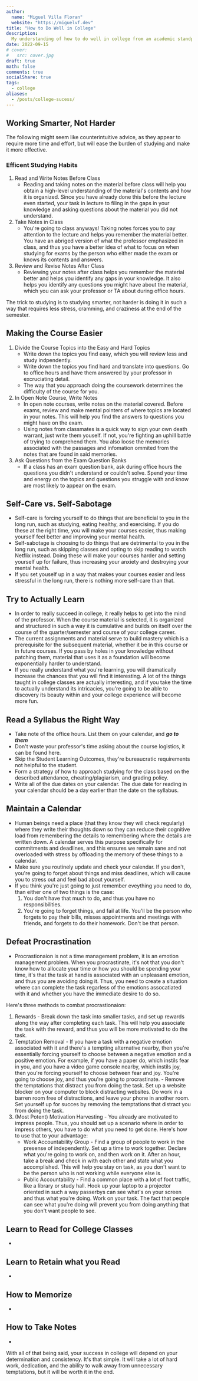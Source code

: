 ```yaml
---
author:
  name: "Miguel Villa Floran"
  website: "https://miguelvf.dev"
title: "How to Do Well in College"
description:
  My understanding of how to do well in college from an academic standpoint based on the experiences of myself and others I have talked to.
date: 2022-09-15
# cover:
#   src: cover.jpg
draft: true
math: false
comments: true
socialShare: true
tags:
  - college
aliases:
  - /posts/college-sucess/
---
```


## Working Smarter, Not Harder

The following might seem like counterintuitive advice, as they appear to require more time and effort, but will ease the burden of studying and make it more effective.

### Efficent Studying Habits

1. Read and Write Notes Before Class
   - Reading and taking notes on the material before class will help you obtain a high-level understanding of the material's contents and how it is organized. Since you have already done this before the lecture even started, your task in lecture to filing in the gaps in your knowledge and asking questions about the material you did not understand.
2. Take Notes in Class
   - You're going to class anyways! Taking notes forces you to pay attention to the lecture and helps you remember the material better. You have an abriged version of what the professor emphasized in class, and thus you have a better idea of what to focus on when studying for exams by the person who either made the exam or knows its contents and answers.
3. Review and Revise Notes After Class
   - Reviewing your notes after class helps you remember the material better and helps you identify any gaps in your knowledge. It also helps you identify any questions you might have about the material, which you can ask your professor or TA about during office hours.


The trick to studying is to studying smarter, not harder is doing it in such a way that requires less stress, cramming, and craziness at the end of the semester. 

## Making the Course Easier

1. Divide the Course Topics into the Easy and Hard Topics
   - Write down the topics you find easy, which you will review less and study indpendently.
   - Write down the topics you find hard and translate into questions. Go to office hours and have them answered by your professor in excruciating detail.
   - The way that you approach doing the coursework determines the difficulty of the course for you.
2. In Open Note Course, Write Notes
   - In open note courses, write notes on the material covered. Before exams, review and make mental pointers of where topics are located in your notes. This will help you find the answers to questions you might have on the exam.
   - Using notes from classmates is a quick way to sign your own death warrant, just write them youself. If not, you're fighting an uphill battle of trying to comprehend them. You also loose the memories associated with the passages and infomation ommited from the notes that are found in said memories.
3. Ask Questions from the Exam Question Banks
   - If a class has an exam question bank, ask during office hours the questions you didn't understand or couldn't solve. Spend your time and energy on the topics and questions you struggle with and know are most likely to appear on the exam.


## Self-Care vs. Self-Sabotage

- Self-care is forcing yourself to do things that are beneficial to you in the long run, such as studying, eating healthy, and exercising. If you do these at the right time, you will make your courses easier, thus making yourself feel better and improving your mental health.
- Self-sabotage is choosing to do things that are detrimental to you in the long run, such as skipping classes and opting to skip reading to watch Netflix instead. Doing these will make your courses harder and setting yourself up for failure, thus increasing your anxiety and destroying your mental health.
- If you set youself up in a way that makes your courses easier and less stressful in the long run, there is nothing more self-care than that. 
   
## Try to Actually Learn

- In order to really succeed in college, it really helps to get into the mind of the professor. When the course material is selected, it is organized and structured in such a way it is cumulative and builds on itself over the course of the quarter/semester and course of your college career. 
- The current assignments and material serve to build mastery which is a prerequisite for the subsequent material, whether it be in this course or in future courses. If you pass by holes in your knowledge without patching them, material that uses it as a foundation will become exponentially harder to understand.
- If you really understand what you're learning, you will dramatically increase the chances that you will find it interesting. A lot of the things taught in college classes are actually interesting, and if you take the time to actually understand its intricacies, you're going to be able to discovery its beauty within and your college experience will become more fun.

## Read a Syllabus the Right Way

- Take note of the office hours. List them on your calendar, and **_go to them_**
- Don't waste your professor's time asking about the course logistics, it can be found here.
- Skip the Student Learning Outcomes, they're bureaucratic requirements not helpful to the student.
- Form a strategy of how to approach studying for the class based on the described attendance, cheating/plagiarism, and grading policy.
- Write all of the due dates on your calendar. The due date for reading in your calendar should be a day earlier than the date on the syllabus.

## Maintain a Calendar

- Human beings need a place (that they know they will check regularly) where they write their thoughts down so they can reduce their cognitive load from remembering the details to remembering where the details are written down. A calendar serves this purpose specifically for commitments and deadlines, and this ensures we remain sane and not overloaded with stress by offloading the memory of these things to a calendar.
- Make sure you routinely update and check your calendar. If you don't, you're going to forget about things and miss deadlines, which will cause you to stress out and feel bad about yourself.
- If you think you're just going to just remember eveything you need to do, than either one of two things is the case:
  1. You don't have that much to do, and thus you have no responsibilities.
  2. You're going to forget things, and fail at life. You'll be the person who forgets to pay their bills, misses appointments and meetings with friends, and forgets to do their homework. Don't be that person.

## Defeat Procrastination

- Procrastionaion is not a time management problem, it is an emotion management problem. When you procrastinate, it's not that you don't know how to allocate your time or how you should be spending your time, it's that the task at hand is associated with an unpleasant emotion, and thus you are avoiding doing it. Thus, you need to create a situation where can complete the task regarless of the emotions assocatiated with it and whether you have the immediate desire to do so.

Here's three methods to combat procrastionaion:
  1. Rewards
    - Break down the task into smaller tasks, and set up rewards along the way after completing each task. This will help you associate the task with the reward, and thus you will be more motivated to do the task.
  2. Temptation Removal
    - If you have a task with a negative emotion associated with it and there's a tempting alternative nearby, then you're essentially forcing yourself to choose between a negative emotion and a positive emotion. For example, if you have a paper do, which instils fear in you, and you have a video game console nearby, which instils joy, then you're forcing yourself to choose between fear and joy. You're going to choose joy, and thus you're going to procrastinate. 
    - Remove the temptations that distract you from doing the task. Set up a website blocker on your computer to block distracting websites. Do work in a barren room free of distractions, and leave your phone in another room. Set yourself up for succes by removing the temptations that distract you from doing the task.
  3. (Most Potent) Motivation Harvesting
    - You already are motivated to impress people. Thus, you should set up a scenario where in order to impress others, you have to do what you need to get done. Here's how to use that to your advantage:
      - Work Accountability Group - Find a group of people to work in the presense of independently. Set up a time to work together. Declare what you're going to work on, and then work on it. After an hour, take a break and check in with each other and state what you accomplished. This will help you stay on task, as you don't want to be the person who is not working while everyone else is.
      - Public Accountability - Find a common place with a lot of foot traffic, like a library or study hall. Hook up your laptop to a projector oriented in such a way passerbys can see what's on your screen and thus what you're doing. Work on your task. The fact that people can see what you're doing will prevent you from doing anything that you don't want people to see.

## Learn to Read for College Classes

-

## Learn to Retain what you Read

-

## How to Memorize

-

## How to Take Notes

-

With all of that being said, your success in college will depend on your determination and consistency. It's that simple. It will take a lot of hard work, dedication, and the ability to walk away from unnecessary temptations, but it will be worth it in the end.